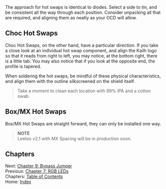 The approach for hot swaps is identical to diodes.  Select a side to tin, and be consistent all the way through each position.  Consider unpacking all that are required, and aligning them as neatly as your OCD will allow.

## Choc Hot Swaps
Choc Hot Swaps, on the other hand, have a particular direction.  If you take a close look at an individual hot swap component, and align the Kailh logo so that it reads from right to left, you may notice, at the bottom right, there is a little tab.  You may also notice that if you look at the opposite end, the profile is tapered.  

When soldering the hot swaps, be mindful of these physical characteristics, and align them with the outline silkscreened on the shield itself.

> Take a moment to clean each location with 99% IPA and a cotton swab.

## Box/MX Hot Swaps
Box/MX Hot Swaps are straight forward, they can only be installed one way.

> **NOTE** \
> Leeloo v2.1 with MX Spacing will be in production soon.

## Chapters
Next: [Chapter 9: Bypass Jumper](9-Bypass-Jumper.md) \
Previous: [Chapter 7: RGB LEDs](7-RGB-LEDs.md) \
Chapters: [Table of Contents](README.md) \
Home: [Index](/README.md)
